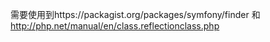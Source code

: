 需要使用到https://packagist.org/packages/symfony/finder
和 http://php.net/manual/en/class.reflectionclass.php

